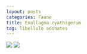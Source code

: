 ```yaml
---
layout: posts
categories: Faune
title: Enallagma cyathigerum
tag: libellule odonates
---
```

<img src="/faune_flore_meyrin/images/P1110052%20copy.jpg" />
<img src="/faune_flore_meyrin/images/P1110056%20copy.jpg" />